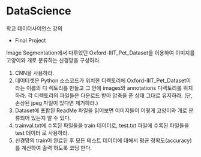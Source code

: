 # DataScience
학교 데이터사이언스 강의

* Final Project

Image Segmentation에서 다루었던 Oxford-IIIT_Pet_Dataset을 이용하여 이미지를 고양이와 개로 분류하는 신경망을 구성하라.
1. CNN을 사용하라.
2. 데이터셋은 Python 소스코드가 위치한 디렉토리에 Oxford-IIIT_Pet_Dataset이라는 이름의 디
렉토리를 만들고 그 안에 images와 annotations 디렉토리를 위치하라. 각 디렉토리의 파일들은
다운로드 받아 압축을 푼 상태 그대로 유지하라. (단, 손상된 jpeg 파일이 있다면 제거하라.)
3. Dataset에 포함된 ReadMe 파일을 읽어보면 이미지들이 어떻게 고양이와 개로 분류되어 있는지 알
수 있다.
4. trainval.txt에 수록된 파일들을 train 데이터로, test.txt 파일에 수록된 파일들을 test 데이터
로 사용하라.
5. 신경망의 train이 완료된 후 모든 테스트 데이터에 대해서 평균 정확도(accuracy)를 계산하여 출력
하도록 코딩 한다.
